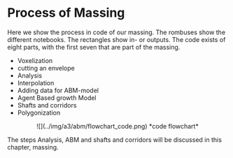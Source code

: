 # **Process of Massing**

Here we show the process in code of our massing. The rombuses show the different notebooks. The rectangles show in- or outputs. 
The code exists of eight parts, with the first seven that are part of the massing.

* Voxelization
* cutting an envelope
* Analysis
* Interpolation
* Adding data for ABM-model
* Agent Based growth Model
* Shafts and corridors
* Polygonization

<center>
    ![](../img/a3/abm/flowchart_code.png)
*code flowchart* 
</center>

The steps Analysis, ABM and shafts and corridors will be discussed in this chapter, massing. 